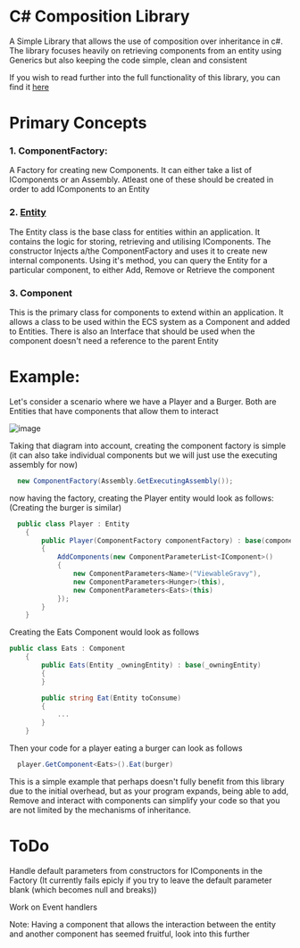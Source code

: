 # C# Composition Library
A Simple Library that allows the use of composition over inheritance in c#. The library focuses heavily on retrieving components from an entity using Generics but also keeping the code simple, clean and consistent

  If you wish to read further into the full functionality of this library, you can find it [here](https://github.com/ViewableGravy/CSharp-Composition-Library/wiki)

# Primary Concepts
### 1. ComponentFactory: 
  A Factory for creating new Components. It can either take a list of IComponents or an Assembly. Atleast one of these should be created in order to add IComponents to an Entity
  
### 2. [Entity](https://github.com/ViewableGravy/CSharp-Composition-Library/wiki/Entity)
  The Entity class is the base class for entities within an application. It contains the logic for storing, retrieving and utilising IComponents. The constructor Injects a/the ComponentFactory and uses it to create new internal components. Using it's method, you can query the Entity for a particular component, to either Add, Remove or Retrieve the component
  
### 3. Component
  This is the primary class for components to extend within an application. It allows a class to be used within the ECS system as a Component and added to Entities. There is also an Interface that should be used when the component doesn't need a reference to the parent Entity
  
  
# Example:
Let's consider a scenario where we have a Player and a Burger. Both are Entities that have components that allow them to interact

![image](https://user-images.githubusercontent.com/42259073/109454708-ea5d2780-7aa8-11eb-9366-91dc44e97248.png)

Taking that diagram into account, creating the component factory is simple (it can also take individual components but we will just use the executing assembly for now)

```cs
  new ComponentFactory(Assembly.GetExecutingAssembly());
```

now having the factory, creating the Player entity would look as follows: (Creating the burger is similar)
```cs
  public class Player : Entity
    {
        public Player(ComponentFactory componentFactory) : base(componentFactory)
        {
            AddComponents(new ComponentParameterList<IComponent>()
            {
                new ComponentParameters<Name>("ViewableGravy"),
                new ComponentParameters<Hunger>(this),
                new ComponentParameters<Eats>(this)
            });
        }
    }
```

Creating the Eats Component would look as follows
```cs
public class Eats : Component
    {
        public Eats(Entity _owningEntity) : base(_owningEntity)
        {
        }

        public string Eat(Entity toConsume)
        {
            ...
        }
    }
```

Then your code for a player eating a burger can look as follows
```cs
  player.GetComponent<Eats>().Eat(burger)
```

This is a simple example that perhaps doesn't fully benefit from this library due to the initial overhead, but as your program expands, being able to add, Remove and interact with components can simplify your code so that you are not limited by the mechanisms of inheritance.

# ToDo
  Handle default parameters from constructors for IComponents in the Factory (It currently fails epicly if you try to leave the default parameter blank (which becomes null and breaks))
  
  Work on Event handlers
  
  Note: Having a component that allows the interaction between the entity and another component has seemed fruitful, look into this further
